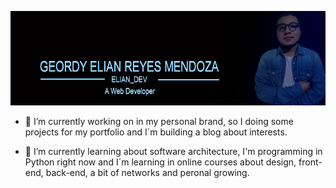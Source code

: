 ![Header](header.png)

- 🔭 I’m currently working on in my personal brand, so I doing some projects for my portfolio and I´m building a blog about interests.

- 🌱 I’m currently learning about software architecture, I'm programming in Python right now and I´m learning in online courses about design, front-end, back-end, a bit of networks and peronal growing.
